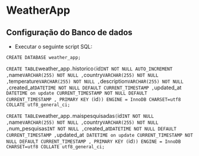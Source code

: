 # WeatherApp

## Configuração do Banco de dados

- Executar o seguinte script SQL:

` CREATE DATABASE weather_app; `

` CREATE TABLE `weather_app`.`historico` ( `id` INT NOT NULL AUTO_INCREMENT , `name` VARCHAR(255) NOT NULL , `country` VARCHAR(255) NOT NULL , `temperature` VARCHAR(255) NOT NULL , `description` VARCHAR(255) NOT NULL , `created_at` DATETIME NOT NULL DEFAULT CURRENT_TIMESTAMP , `updated_at` DATETIME on update CURRENT_TIMESTAMP NOT NULL DEFAULT CURRENT_TIMESTAMP , PRIMARY KEY (`id`)) ENGINE = InnoDB CHARSET=utf8 COLLATE utf8_general_ci; `

` CREATE TABLE `weather_app`.`maispesquisadas` ( `id` INT NOT NULL , `name` VARCHAR(255) NOT NULL , `country` VARCHAR(255) NOT NULL , `num_pesquisas` INT NOT NULL , `created_at` DATETIME NOT NULL DEFAULT CURRENT_TIMESTAMP , `updated_at` DATETIME on update CURRENT_TIMESTAMP NOT NULL DEFAULT CURRENT_TIMESTAMP , PRIMARY KEY (`id`)) ENGINE = InnoDB CHARSET=utf8 COLLATE utf8_general_ci;  `

